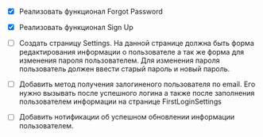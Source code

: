 
- [x] Реализовать функционал Forgot Password
- [x] Реализовать функционал Sign Up
- [ ] Создать страницу Settings. На данной странице должна быть форма редактирования информации о пользователе а так же форма для изменения пароля пользователем. Для изменения пароля пользователь должен ввести старый пароль и новый пароль.
- [ ] Добавить метод получения залогиненого пользователя по email. Его нужно вызывать после успешного логина а также после заполнения пользователем информации на странице FirstLoginSettings
- [ ] Добавить нотификации об успешном обновлении информации пользователем.


